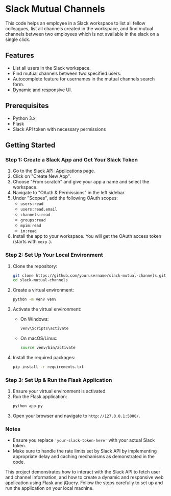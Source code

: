 # Slack Mutual Channels

This code helps an employee in a Slack workspace to list all fellow colleagues, list all channels created in the workspace, and find mutual channels between two employees which is not available in the slack on a single click.

## Features
- List all users in the Slack workspace.
- Find mutual channels between two specified users.
- Autocomplete feature for usernames in the mutual channels search form.
- Dynamic and responsive UI.

## Prerequisites
- Python 3.x
- Flask
- Slack API token with necessary permissions

## Getting Started

### Step 1: Create a Slack App and Get Your Slack Token
1. Go to the [Slack API: Applications](https://api.slack.com/apps) page.
2. Click on "Create New App".
3. Choose "From scratch" and give your app a name and select the workspace.
4. Navigate to "OAuth & Permissions" in the left sidebar.
5. Under "Scopes", add the following OAuth scopes:
    - `users:read`
    - `users:read.email`
    - `channels:read`
    - `groups:read`
    - `mpim:read`
    - `im:read`
6. Install the app to your workspace. You will get the OAuth access token (starts with `xoxp-`).

### Step 2: Set Up Your Local Environment
1. Clone the repository:
    ```bash
    git clone https://github.com/yourusername/slack-mutual-channels.git
    cd slack-mutual-channels
    ```

2. Create a virtual environment:
    ```bash
    python -m venv venv
    ```

3. Activate the virtual environment:
    - On Windows:
      ```bash
      venv\Scripts\activate
      ```
    - On macOS/Linux:
      ```bash
      source venv/bin/activate
      ```

4. Install the required packages:
    ```bash
    pip install -r requirements.txt
    ```

### Step 3: Set Up & Run the Flask Application
1. Ensure your virtual environment is activated.
2. Run the Flask application:
    ```bash
    python app.py
    ```
3. Open your browser and navigate to `http://127.0.0.1:5000/`.

### Notes
- Ensure you replace `'your-slack-token-here'` with your actual Slack token.
- Make sure to handle the rate limits set by Slack API by implementing appropriate delay and caching mechanisms as demonstrated in the code.

This project demonstrates how to interact with the Slack API to fetch user and channel information, and how to create a dynamic and responsive web application using Flask and jQuery. Follow the steps carefully to set up and run the application on your local machine.
